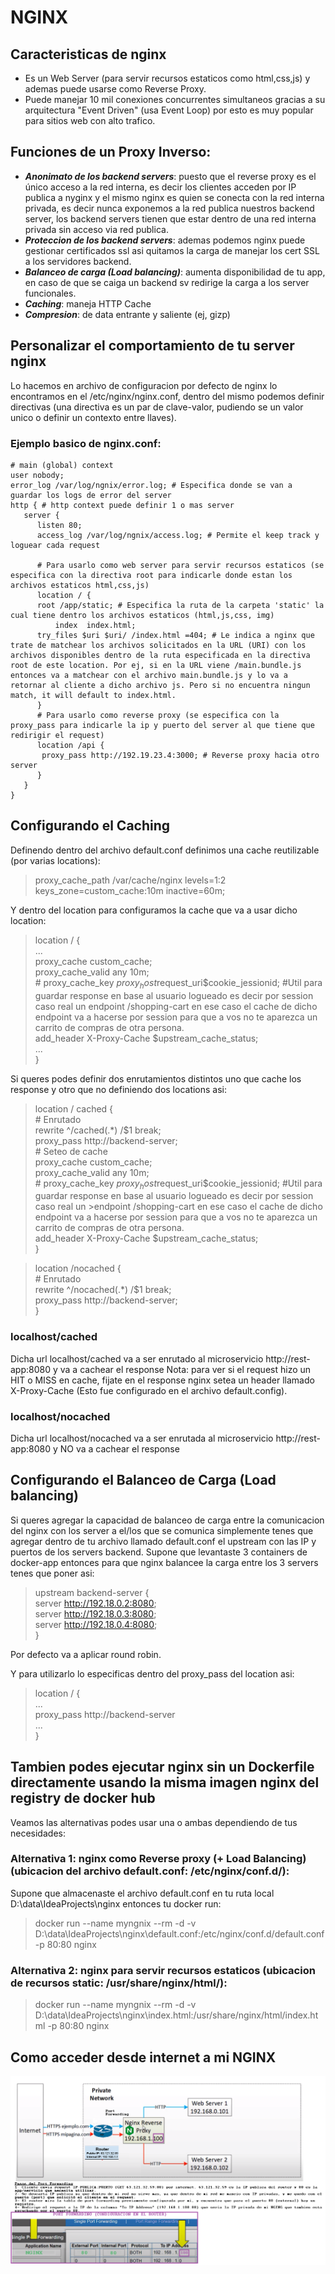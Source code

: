 # NGINX
## Caracteristicas de nginx
- Es un Web Server (para servir recursos estaticos como html,css,js) y ademas puede usarse como Reverse Proxy.
- Puede manejar 10 mil conexiones concurrentes simultaneos gracias a su arquitectura "Event Driven"  (usa Event Loop) por esto es muy popular para sitios web con alto trafico.

## Funciones de un Proxy Inverso:
- ***Anonimato de los backend servers***:  puesto que el reverse proxy es el único acceso a la red interna, es decir los clientes acceden por IP publica a nyginx y el mismo nginx es quien se conecta con la red interna privada, es decir nunca exponemos a la red publica nuestros backend server, los backend servers tienen que estar dentro de una red interna privada sin acceso via red publica.
- ***Proteccion de los backend servers***: ademas podemos nginx puede gestionar certificados ssl asi quitamos la carga de manejar los cert SSL a los servidores backend.
- ***Balanceo de carga (Load balancing)***: aumenta disponibilidad de tu app, en caso de que se caiga un backend sv redirige la carga a los server funcionales.
- ***Caching***: maneja HTTP Cache
- ***Compresion***: de data entrante y saliente (ej, gizp)

## Personalizar el comportamiento de tu server nginx
Lo hacemos en archivo de configuracion por defecto de nginx lo encontramos en el /etc/nginx/nginx.conf, dentro del mismo podemos definir directivas (una directiva es un par de clave-valor, pudiendo se un valor unico o definir un contexto entre llaves).

### Ejemplo basico de nginx.conf:
```
# main (global) context  
user nobody;  
error_log /var/log/ngnix/error.log; # Especifica donde se van a guardar los logs de error del server   
http { # http context puede definir 1 o mas server  
   server {  
      listen 80;  
      access_log /var/log/ngnix/access.log; # Permite el keep track y loguear cada request  
      
      # Para usarlo como web server para servir recursos estaticos (se especifica con la directiva root para indicarle donde estan los archivos estaticos html,css,js)  
      location / {  
	  root /app/static; # Especifica la ruta de la carpeta 'static' la cual tiene dentro los archivos estaticos (html,js,css, img)	  
          index  index.html;  
	  try_files $uri $uri/ /index.html =404; # Le indica a nginx que trate de matchear los archivos solicitados en la URL (URI) con los archivos disponibles dentro de la ruta especificada en la directiva root de este location. Por ej, si en la URL viene /main.bundle.js entonces va a matchear con el archivo main.bundle.js y lo va a retornar al cliente a dicho archivo js. Pero si no encuentra ningun match, it will default to index.html.
      }  
      # Para usarlo como reverse proxy (se especifica con la proxy_pass para indicarle la ip y puerto del server al que tiene que redirigir el request)  
      location /api {  
	   proxy_pass http://192.19.23.4:3000; # Reverse proxy hacia otro server	  
      }  
   }  
}  
```

## Configurando el Caching
Definendo dentro del archivo default.conf definimos una cache reutilizable (por varias locations):

> proxy_cache_path /var/cache/nginx levels=1:2 keys_zone=custom_cache:10m inactive=60m;

Y dentro del location para configuramos la cache que va a usar dicho location:

> location / {  
>         ...  
> 	proxy_cache custom_cache;  
>		proxy_cache_valid any 10m;  
>		# proxy_cache_key $proxy_host$request_uri$cookie_jessionid; #Util para guardar response en base al usuario logueado es decir por session caso real un endpoint /shopping-cart en ese caso el cache de dicho endpoint va a hacerse por session para que a vos no te aparezca un carrito de compras de otra persona.  
		add_header X-Proxy-Cache $upstream_cache_status;  
>         ...  
> }

Si queres podes definir dos enrutamientos distintos uno que cache los response y otro que no definiendo dos locations asi:

> location / cached {  
>		# Enrutado   
>		rewrite ^/cached(.*) /$1 break;   
>		proxy_pass http://backend-server;  
>		# Seteo de cache    
>		proxy_cache custom_cache;    
>		proxy_cache_valid any 10m;  
>		# proxy_cache_key $proxy_host$request_uri$cookie_jessionid; #Util para guardar response en base al usuario logueado es decir por session caso real un >endpoint /shopping-cart en ese caso el cache de dicho endpoint va a hacerse por session para que a vos no te aparezca un carrito de compras de otra persona.  
>		add_header X-Proxy-Cache $upstream_cache_status;  
>	}  

>	location /nocached {  
>		# Enrutado  
>		rewrite ^/nocached(.*) /$1 break;   
>		proxy_pass http://backend-server;  
>	}  

### localhost/cached 
Dicha url localhost/cached va a ser enrutado al microservicio http://rest-app:8080 y va a cachear el response
Nota: para ver si el request hizo un HIT o MISS en cache, fijate en el response nginx setea un header llamado X-Proxy-Cache (Esto fue configurado en el archivo default.config).

### localhost/nocached
Dicha url localhost/nocached va a ser enrutada al microservicio http://rest-app:8080 y NO va a cachear el response

## Configurando el Balanceo de Carga (Load balancing)
Si queres agregar la capacidad de balanceo de carga entre la comunicacion del nginx con los server a el/los que se comunica simplemente tenes que agregar dentro de tu archivo llamado default.conf el upstream con las IP y puertos de los servers backend. 
Supone que levantaste 3 containers de docker-app entonces para que nginx balancee la carga entre los 3 servers tenes que poner asi:

> upstream backend-server {  
> 	server http://192.18.0.2:8080;  
> 	server http://192.18.0.3:8080;  
> 	server http://192.18.0.4:8080;  
> }

Por defecto va a aplicar round robin.

Y para utilizarlo lo especificas dentro del proxy_pass del location asi:

> location / {  
>         ...  
> 	proxy_pass http://backend-server  
>         ...  
> }

## Tambien podes ejecutar nginx sin un Dockerfile directamente usando la misma imagen nginx del registry de docker hub
Veamos las alternativas podes usar una o ambas dependiendo de tus necesidades:

### Alternativa 1: nginx como Reverse proxy (+ Load Balancing) (ubicacion del archivo default.conf: /etc/nginx/conf.d/):
Supone que almacenaste el archivo default.conf en tu ruta local D:\data\IdeaProjects\nginx entonces tu docker run:

> docker run --name myngnix --rm -d -v D:\data\IdeaProjects\nginx\default.conf:/etc/nginx/conf.d/default.conf -p 80:80 nginx

### Alternativa 2: nginx para servir recursos estaticos (ubicacion de recursos static: /usr/share/nginx/html/):

> docker run --name myngnix --rm -d -v D:\data\IdeaProjects\nginx\index.html:/usr/share/nginx/html/index.html -p 80:80 nginx

## Como acceder desde internet a mi NGINX
![alt text](https://github.com/estebanbri/nginx/blob/master/Access-NGINX-via-Internet.png)


